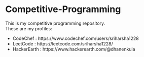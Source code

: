 # Competitive-Programming
This is my competitive programming repository.
<br>
These are my profiles:
<ul>
  <li>CodeChef : https://www.codechef.com/users/sriharsha1228</li>
  <li>LeetCode : https://leetcode.com/sriharsha1228/</li>
  <li>HackerEarth : https://www.hackerearth.com/@dhanenkula</li>
</ul>
